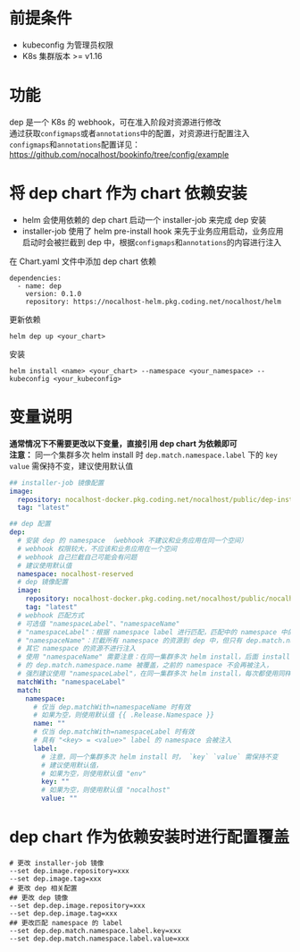 # 前提条件
- kubeconfig 为管理员权限
- K8s 集群版本 >= v1.16

# 功能
dep 是一个 K8s 的 webhook，可在准入阶段对资源进行修改  
通过获取`configmaps`或者`annotations`中的配置，对资源进行配置注入  
`configmaps`和`annotations`配置详见：https://github.com/nocalhost/bookinfo/tree/config/example

# 将 dep chart 作为 chart 依赖安装
- helm 会使用依赖的 dep chart 启动一个 installer-job 来完成 dep 安装
- installer-job 使用了 helm pre-install hook 来先于业务应用启动，业务应用启动时会被拦截到 dep 中，根据`configmaps`和`annotations`的内容进行注入

在 Chart.yaml 文件中添加 dep chart 依赖
```
dependencies:
  - name: dep
    version: 0.1.0
    repository: https://nocalhost-helm.pkg.coding.net/nocalhost/helm
```
更新依赖
```
helm dep up <your_chart>
```
安装
```
helm install <name> <your_chart> --namespace <your_namespace> --kubeconfig <your_kubeconfig>
```

# 变量说明
**通常情况下不需要更改以下变量，直接引用 dep chart 为依赖即可**  
**注意：** 同一个集群多次 helm install 时 `dep.match.namespace.label` 下的 `key` `value` 需保持不变，建议使用默认值
``` yaml
## installer-job 镜像配置
image:
  repository: nocalhost-docker.pkg.coding.net/nocalhost/public/dep-installer-job
  tag: "latest"

## dep 配置
dep:
  # 安装 dep 的 namespace （webhook 不建议和业务应用在同一个空间）
  # webhook 权限较大，不应该和业务应用在一个空间
  # webhook 自己拦截自己可能会有问题
  # 建议使用默认值
  namespace: nocalhost-reserved
  # dep 镜像配置
  image:
    repository: nocalhost-docker.pkg.coding.net/nocalhost/public/nocalhost-dep
    tag: "latest"
  # webhook 匹配方式
  # 可选值 "namespaceLabel"、"namespaceName"
  # "namespaceLabel"：根据 namespace label 进行匹配，匹配中的 namespace 中的资源会被拦截到 dep 中进行注入
  # "namespaceName"：拦截所有 namespace 的资源到 dep 中，但只有 dep.match.namespace.name 指定的 namespace 中的资源会被 dep 注入，
  # 其它 namespace 的资源不进行注入
  # 使用 "namespaceName" 需要注意：在同一集群多次 helm install，后面 install 的 dep.match.namespace.name 会覆盖前面的，导致之前的
  # 的 dep.match.namespace.name 被覆盖，之前的 namespace 不会再被注入，
  # 强烈建议使用 "namespaceLabel"，在同一集群多次 helm install，每次都使用同样的 label 即可多 namespace 保持注入
  matchWith: "namespaceLabel"
  match:
    namespace:
      # 仅当 dep.matchWith=namespaceName 时有效
      # 如果为空，则使用默认值 {{ .Release.Namespace }}
      name: ""
      # 仅当 dep.matchWith=namespaceLabel 时有效
      # 具有 "<key> = <value>" label 的 namespace 会被注入
      label:
        # 注意，同一个集群多次 helm install 时， `key` `value` 需保持不变
        # 建议使用默认值，
        # 如果为空，则使用默认值 "env"
        key: ""
        # 如果为空，则使用默认值 "nocalhost"
        value: ""
```

# dep chart 作为依赖安装时进行配置覆盖
```
# 更改 installer-job 镜像
--set dep.image.repository=xxx
--set dep.image.tag=xxx
# 更改 dep 相关配置
## 更改 dep 镜像
--set dep.dep.image.repository=xxx
--set dep.dep.image.tag=xxx
## 更改匹配 namespace 的 label
--set dep.dep.match.namespace.label.key=xxx
--set dep.dep.match.namespace.label.value=xxx
```